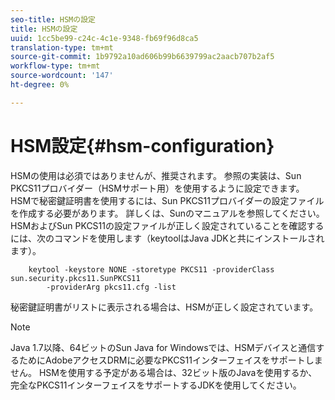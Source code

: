 ```yaml
---
seo-title: HSMの設定
title: HSMの設定
uuid: 1cc5be99-c24c-4c1e-9348-fb69f96d8ca5
translation-type: tm+mt
source-git-commit: 1b9792a10ad606b99b6639799ac2aacb707b2af5
workflow-type: tm+mt
source-wordcount: '147'
ht-degree: 0%

---
```



# HSM設定{#hsm-configuration}

HSMの使用は必須ではありませんが、推奨されます。 参照の実装は、Sun PKCS11プロバイダー（HSMサポート用）を使用するように設定できます。 HSMで秘密鍵証明書を使用するには、Sun PKCS11プロバイダーの設定ファイルを作成する必要があります。 詳しくは、Sunのマニュアルを参照してください。 HSMおよびSun PKCS11の設定ファイルが正しく設定されていることを確認するには、次のコマンドを使用します（keytoolはJava JDKと共にインストールされます）。

```
    keytool -keystore NONE -storetype PKCS11 -providerClass sun.security.pkcs11.SunPKCS11 
        -providerArg pkcs11.cfg -list
```

秘密鍵証明書がリストに表示される場合は、HSMが正しく設定されています。

>[!NOTE]
>
>Java 1.7以降、64ビットのSun Java for Windowsでは、HSMデバイスと通信するためにAdobeアクセスDRMに必要なPKCS11インターフェイスをサポートしません。 HSMを使用する予定がある場合は、32ビット版のJavaを使用するか、完全なPKCS11インターフェイスをサポートするJDKを使用してください。

